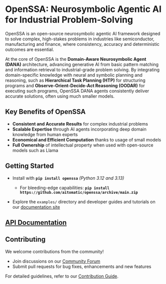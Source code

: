 <!-- markdownlint-disable MD013 MD043 MD050 -->

# OpenSSA: Neurosymbolic Agentic AI for Industrial Problem-Solving

OpenSSA is an open-source neurosymbolic agentic AI framework
designed to solve complex, high-stakes problems in industries like semiconductor, manufacturing and finance,
where consistency, accuracy and deterministic outcomes are essential.

At the core of OpenSSA is the __Domain-Aware Neurosymbolic Agent (DANA)__ architecture,
advancing generative AI from basic pattern matching and information retrieval to industrial-grade problem solving.
By integrating domain-specific knowledge with neural and symbolic planning and reasoning,
such as __Hierarchical Task Planning (HTP)__ for structuring programs
and __Observe-Orient-Decide-Act Reasoning (OODAR)__ for executing such programs,
OpenSSA DANA agents consistently deliver accurate solutions, often using much smaller models.

## Key Benefits of OpenSSA

- __Consistent and Accurate Results__ for complex industrial problems
- __Scalable Expertise__ through AI agents incorporating deep domain knowledge from human experts
- __Economical and Efficient Computation__ thanks to usage of small models
- __Full Ownership__ of intellectual property when used with open-source models such as Llama

## Getting Started

- Install with __`pip install openssa`__ _(Python 3.12 and 3.13)_
  - For bleeding-edge capabilities: __`pip install https://github.com/aitomatic/openssa/archive/main.zip`__

- Explore the `examples/` directory and developer guides and tutorials on our [documentation site](https://aitomatic.github.io/openssa)

## [API Documentation](https://aitomatic.github.io/openssa/modules)

## Contributing

We welcome contributions from the community!

- Join discussions on our [Community Forum](https://github.com/aitomatic/openssa/discussions)
- Submit pull requests for bug fixes, enhancements and new features

For detailed guidelines, refer to our [Contribution Guide](CONTRIBUTING.md).
